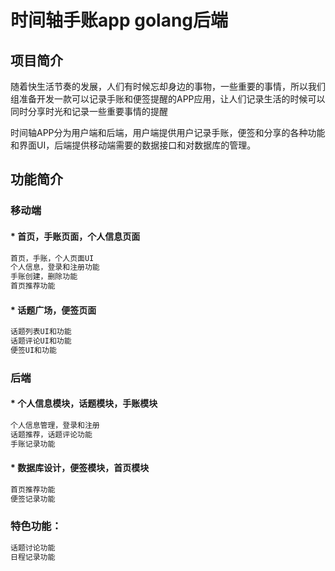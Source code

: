 # 时间轴手账app golang后端

## 项目简介
随着快生活节奏的发展，人们有时候忘却身边的事物，一些重要的事情，所以我们组准备开发一款可以记录手账和便签提醒的APP应用，让人们记录生活的时候可以同时分享时光和记录一些重要事情的提醒

时间轴APP分为用户端和后端，用户端提供用户记录手账，便签和分享的各种功能和界面UI，后端提供移动端需要的数据接口和对数据库的管理。

## 功能简介
### 移动端
####	* 首页，手账页面，个人信息页面
~~~sh
首页，手账，个人页面UI
个人信息，登录和注册功能
手账创建，删除功能
首页推荐功能
~~~

####	* 话题广场，便签页面
~~~sh
话题列表UI和功能
话题评论UI和功能
便签UI和功能
~~~
     
### 后端
####	* 个人信息模块，话题模块，手账模块
~~~sh
个人信息管理，登录和注册
话题推荐，话题评论功能
手账记录功能
~~~

####    * 数据库设计，便签模块，首页模块
~~~sh
首页推荐功能
便签记录功能
~~~

###    特色功能：
~~~sh
话题讨论功能
日程记录功能
~~~

